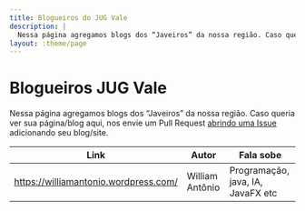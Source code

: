 ```yaml
---
title: Blogueiros do JUG Vale
description: |
  Nessa página agregamos blogs dos “Javeiros” da nossa região. Caso queria ver sua página/blog aqui
layout: :theme/page
---
```


# Blogueiros JUG Vale

Nessa página agregamos blogs dos “Javeiros” da nossa região. Caso queria ver sua página/blog aqui, nos envie um Pull Request [abrindo uma Issue](https://github.com/Jug-Vale/Jug-Vale.github.io/issues) adicionando seu blog/site.


| Link                                  | Autor           | Fala sobe                         |
|---------------------------------------|-----------------|-----------------------------------|
| https://williamantonio.wordpress.com/ | William Antônio | Programação, java, IA, JavaFX etc |